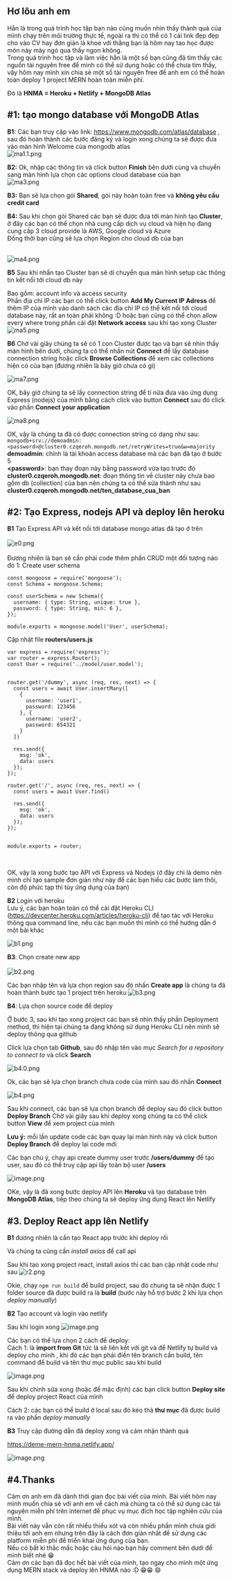 ## Hơ lôu anh em
Hẳn là trong quá trình học tập bạn nào cũng muốn nhìn thấy thành quả của mình chạy trên môi trường thực tế, ngoài ra thì có thể có 1 cái link đẹp đẹp cho vào CV hay đơn giản là khoe với thằng bạn là hôm nay tao học được món này mày ngó qua thấy ngon không. <br>
Trong quá trình học tập và làm việc hẳn là một số bạn cũng đã tìm thấy các nguồn tài nguyên free để mình có thể sử dụng hoặc có thể chưa tìm thấy, vậy hôm nay mình xin chia sẻ một số tài nguyên free để anh em có thể hoàn toàn deploy 1 project MERN hoàn toàn miễn phí.

Đó là **HNMA = Heroku + Netlify + MongoDB Atlas** <br>

## #1: tạo mongo database với MongoDB Atlas
**B1:** Các bạn truy cập vào link: https://www.mongodb.com/atlas/database , sau đó hoàn thành các bước đăng ký và login xong chúng ta sẽ được đưa vào màn hình Welcome của mongodb atlas <br>
![ma1.1.png](https://images.viblo.asia/e9fbff2f-243f-4719-9acf-06dc506d8e70.png)
<br>

**B2:** Ok, nhập các thông tin và click button **Finish** bên dưới cùng và chuyển sang màn hình lựa chọn các options cloud database của bạn<br>
![ma3.png](https://images.viblo.asia/dccb30c1-aeca-4932-a491-c410fa87fe8f.png)
<br>

**B3:** Bạn sẽ lựa chọn gói **Shared**, gói này hoàn toàn free và **không yêu cầu credit card** <br>

**B4:** Sau khi chọn gói Shared các bạn sẽ được đưa tới màn hình tạo **Cluster**, ở đây các bạn có thể chọn nhà cung cấp dịch vụ cloud và hiện họ đang cung cấp 3 cloud provide là AWS, Google cloud và Azure <br>
Đồng thời bạn cũng sẽ lựa chọn Region cho cloud db của bạn
<br>
<br>

![ma4.png](https://images.viblo.asia/3a0493ea-42d2-4573-851b-e6a2ad14c4c4.png)
<br>

**B5** Sau khi nhấn tạo Cluster bạn sẽ di chuyển qua màn hình setup các thông tin kết nối tới cloud db này <br>

Bao gồm: account info và access security <br>
Phần địa chỉ IP các bạn có thể click button **Add My Current IP Adress** để thêm IP của mình vào danh sách các địa chi IP có thể kết nối tới cloud database này, rất an toàn phải không :D hoặc bạn cũng có thể chọn allow every where trong phần cài đặt **Network access** sau khi tạo xong Cluster
<br>
![ma5.png](https://images.viblo.asia/36426d1e-25d0-4af9-8b0d-e4da94c7ce0b.png)
<br>

**B6** Chờ vài giây chúng ta sẽ có 1 con Cluster được tạo và bạn sẽ nhìn thấy màn hình bên dưới, chúng ta có thể nhấn nút **Connect** để lấy database connection string hoặc click **Browse Collections** để xem các collections hiện có của bạn (đương nhiên là bây giờ chưa có gì)<br> 

![ma7.png](https://images.viblo.asia/59542e72-adb6-49db-98e3-a18b60b0fe74.png)
<br>

OK, bây giờ chúng ta sẽ lấy connection string để tí nữa đưa vào ứng dụng Express (nodejs) của mình bằng cách click vào button **Connect** sau đó click vào phần **Connect your application**

![ma8.png](https://images.viblo.asia/efa549bd-dc20-44f3-a054-d5869be6f7d2.png)

OK, vậy là chúng ta đã có được connection string có dạng như sau: <br>
`mongodb+srv://demoadmin:<password>@cluster0.czqeroh.mongodb.net/retryWrites=true&w=majority `
<br>
**demoadmin**: chính là tài khoản access database mà các bạn đã tạo ở bước 5 <br>
**\<password>**: bạn thay đoạn này bằng password vừa tạo trước đó <br>
**cluster0.czqeroh.mongodb.net**: đoạn thông tin về cluster này chưa bao gồm db (collection) của bạn nên chúng ta có thể sửa thành như sau **cluster0.czqeroh.mongodb.net/ten_database_cua_ban**


## #2: Tạo Express, nodejs API và deploy lên heroku
**B1** Tạo Express API và kết nối tới database mongo atlas đã tạo ở trên <br>
<br>
![e0.png](https://images.viblo.asia/2819d8c8-a194-40f8-bbb6-79b71dc76035.png)
<br>
<br>
Đương nhiên là bạn sẽ cần phải code thêm phần CRUD một đối tượng nào đó 
1: Create user schema

```
const mongoose = require('mongoose');
const Schema = mongoose.Schema;

const userSchema = new Schema({
  username: { type: String, unique: true },
  password: { type: String, min: 6 },
});

module.exports = mongoose.model('User', userSchema);

```


Cập nhật file **routers/users.js**

```
var express = require('express');
var router = express.Router();
const User = require('../model/user.model');


router.get('/dummy', async (req, res, next) => {
  const users = await User.insertMany([
    {
      username: 'user1',
      password: 123456
    }, {
      username: 'user2',
      password: 654321
    }
  ])

  res.send({
    msg: 'ok',
    data: users
  });
});

router.get('/', async (req, res, next) => {
  const users = await User.find()

  res.send({
    msg: 'ok',
    data: users
  });
});


module.exports = router;
```

<br>

OK, vậy là xong bước tạo API với Express và Nodejs (ở đây chỉ là demo nên mình chỉ tạo sample đơn giản như này để các bạn hiểu các bước làm thôi, còn độ phức tạp thì tùy ứng dụng của bạn)

**B2** Login với heroku 
<br>
Lưu ý, các bạn hoàn toàn có thể cài đặt Heroku CLI (https://devcenter.heroku.com/articles/heroku-cli) để tạo tác với Heroku thông qua command line, nếu các bạn muốn thì mình có thể hướng dẫn ở một bài khác

![b1.png](https://images.viblo.asia/ced41812-75b9-4b27-94cb-711cb8a8c6d8.png)
<br>

**B3**: Chọn create new app
<br>
<br>
![b2.png](https://images.viblo.asia/80bfc799-7753-44ff-b82d-b70a13fb0a04.png)

Các bạn nhập tên và lựa chọn region sau đó nhấn **Create app** là chúng ta đã hoàn thành bước tạo 1 project  trên heroku
![b3.png](https://images.viblo.asia/507b566a-66ff-4391-85ba-27bee53dba9b.png)

**B4**: Lựa chọn source code để deploy

Ở bước 3, sau khi tạo xong project các bạn sẽ nhìn thấy phần Deployment method, thì hiện tại chúng ta đang không sử dụng Heroku CLI nên mình sẽ deploy thông qua github

Click lựa chọn tab **Github**, sau đó nhập tên vào mục *Search for a repository to connect to* và click **Search** 

![b4.0.png](https://images.viblo.asia/7498b1c3-413d-404b-9ec9-f1ea46ded8df.png)


Ok, các bạn sẽ lựa chọn branch chưa code của mình sau đó nhấn **Connect**

![b4.png](https://images.viblo.asia/02de8c50-1e05-4a7b-891c-13f6672a2fd7.png)

Sau khi connect, các bạn sẽ lựa chọn branch để deploy sau đó click button **Deploy Branch**
Chờ vài giây sau khi deploy xong chúng ta có thể click button **View** để xem project của mình

**Lưu ý:** mỗi lần update code các bạn quay lại màn hình này và click button **Deploy Branch** để deploy lại code mới

Các bạn chú ý, chạy api create dummy user trước **/users/dummy** để tạo user, sau đó có thể truy cập api lấy toàn bộ user **/users**

![image.png](https://images.viblo.asia/12acbef2-3d48-4940-9312-dd3fe18ae71f.png)


OKe, vậy là đã xong bước deploy API lên **Heroku** và tạo database trên **MongoDB Atlas**, tiếp theo chúng ta sẽ deploy ứng dụng React lên Netlify 

## #3. Deploy React app lên Netlify
**B1** đương nhiên là cần tạo React app trước khi deploy rồi 

Và chúng ta cũng cần *install axios* để call api 

Sau khi tạo xong project react, install axios thì các bạn cập nhật code như sau 
![r2.png](https://images.viblo.asia/eeacb317-e342-469f-8486-1028a230abd0.png)

Okie, chạy `npm run build` để build project, sau đó chung ta sẽ nhận được 1 folder source đã được build ra là **build** (bước này hỗ trợ bước 2 khi lựa chọn *deploy manually*)

**B2** Tạo account và login vào netlify 

Sau khi login xong
![image.png](https://images.viblo.asia/05407b44-aae5-47e9-b2cc-27ad8bb64558.png)


Các bạn có thể lựa chọn 2 cách để deploy: <br>
Cách 1: là **import from Git** tức là sẽ liên kết với git và để Netlify tự build và deploy cho mình , khi đó các bạn phải điền tên branch cần build, tên command để build và tên thư mục public sau khi build

![image.png](https://images.viblo.asia/df64b926-e3c3-4ad8-bb11-3379daeb5b42.png)

Sau khi chỉnh sửa xong (hoặc để mặc định) các bạn click button **Deploy site** để deploy project React của mình

Cách 2: các bạn có thể build ở local sau đó kéo thả **thư mục** đã được build ra vào phần *deploy manually*

**B3** Truy cập đường dẫn đã deploy xong và cảm nhận thành quả

https://deme-mern-hnma.netlify.app/

![image.png](https://images.viblo.asia/9bf8f318-cce9-4b8e-bf5d-d0b7e2911023.png)


## #4.Thanks
Cảm ơn anh em đã dành thời gian đọc bài viết của mình. Bài viết hôm nay mình muốn chia sẻ với anh em về cách mà chúng ta có thể sử dụng các tài nguyên miễn phí trên internet để phục vụ mục đích học tập nghiên cứu của mình. <br>
Bài viết này vẫn còn rất nhiều thiếu xót và còn nhiều phần mình chưa giới thiệu tới anh em nhưng trên đây là cách đơn giản nhất để sử dụng các platform miễn phí để triển khai ứng dụng của bạn. <br>
Nếu có bất kì thắc mắc hoặc câu hỏi nào bạn hãy comment bên dưới để mình biết nhé 😁<br>
Cảm ơn các bạn đã đọc hết bài viết của mình, tạo ngay cho mình một ứng dụng MERN stack và deploy lên HNMA nào :D 😁😁 😄